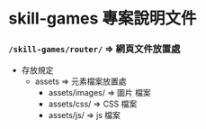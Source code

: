 # skill-games 專案說明文件
### ```/skill-games/router/``` => 網頁文件放置處
- 存放規定
    - assets => 元素檔案放置處 
        - assets/images/ => 圖片 檔案
        - assets/css/ => CSS 檔案
        - assets/js/ => js 檔案
